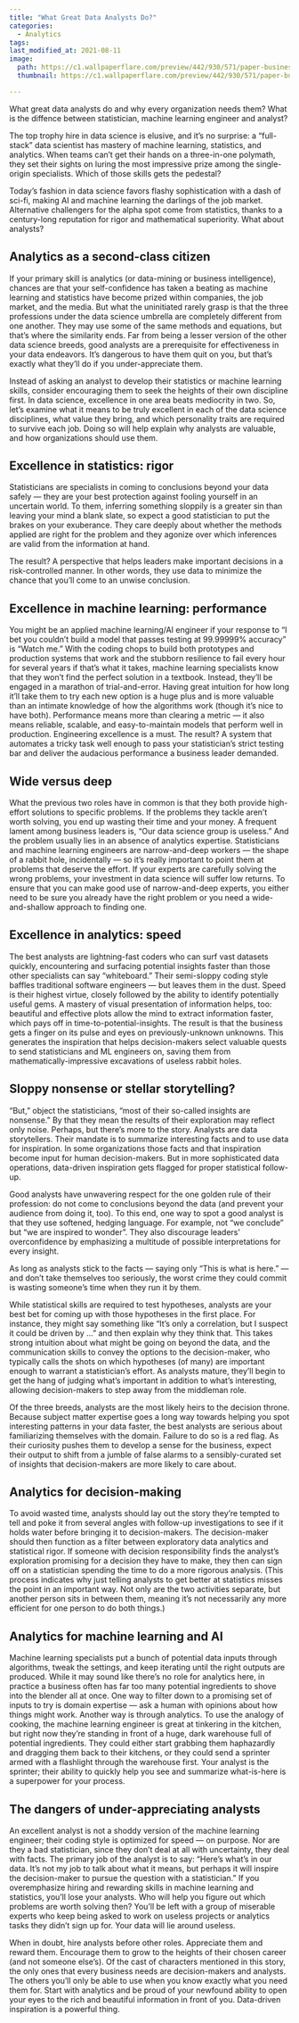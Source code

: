 ```yaml
---
title: "What Great Data Analysts Do?"
categories:
  - Analytics
tags:
last_modified_at: 2021-08-11
image: 
  path: https://c1.wallpaperflare.com/preview/442/930/571/paper-business-aerial-analysis.jpg
  thumbnail: https://c1.wallpaperflare.com/preview/442/930/571/paper-business-aerial-analysis.jpg 

---
```

What great data analysts do and why every organization needs them? What is the diffence between statistician, machine learning engineer and analyst?

The top trophy hire in data science is elusive, and it’s no surprise: a “full-stack” data scientist has mastery of machine learning, statistics, and analytics. When teams can’t get their hands on a three-in-one polymath, they set their sights on luring the most impressive prize among the single-origin specialists. Which of those skills gets the pedestal?

Today’s fashion in data science favors flashy sophistication with a dash of sci-fi, making AI and machine learning the darlings of the job market. Alternative challengers for the alpha spot come from statistics, thanks to a century-long reputation for rigor and mathematical superiority. What about analysts?

## Analytics as a second-class citizen
If your primary skill is analytics (or data-mining or business intelligence), chances are that your self-confidence has taken a beating as machine learning and statistics have become prized within companies, the job market, and the media.
But what the uninitiated rarely grasp is that the three professions under the data science umbrella are completely different from one another. They may use some of the same methods and equations, but that’s where the similarity ends. Far from being a lesser version of the other data science breeds, good analysts are a prerequisite for effectiveness in your data endeavors. It’s dangerous to have them quit on you, but that’s exactly what they’ll do if you under-appreciate them.

Instead of asking an analyst to develop their statistics or machine learning skills, consider encouraging them to seek the heights of their own discipline first. In data science, excellence in one area beats mediocrity in two. So, let’s examine what it means to be truly excellent in each of the data science disciplines, what value they bring, and which personality traits are required to survive each job. Doing so will help explain why analysts are valuable, and how organizations should use them.

## Excellence in statistics: rigor
Statisticians are specialists in coming to conclusions beyond your data safely — they are your best protection against fooling yourself in an uncertain world. To them, inferring something sloppily is a greater sin than leaving your mind a blank slate, so expect a good statistician to put the brakes on your exuberance. They care deeply about whether the methods applied are right for the problem and they agonize over which inferences are valid from the information at hand.


The result? A perspective that helps leaders make important decisions in a risk-controlled manner. In other words, they use data to minimize the chance that you’ll come to an unwise conclusion.

## Excellence in machine learning: performance
You might be an applied machine learning/AI engineer if your response to “I bet you couldn’t build a model that passes testing at 99.99999% accuracy” is “Watch me.” With the coding chops to build both prototypes and production systems that work and the stubborn resilience to fail every hour for several years if that’s what it takes, machine learning specialists know that they won’t find the perfect solution in a textbook. Instead, they’ll be engaged in a marathon of trial-and-error. Having great intuition for how long it’ll take them to try each new option is a huge plus and is more valuable than an intimate knowledge of how the algorithms work (though it’s nice to have both). Performance means more than clearing a metric — it also means reliable, scalable, and easy-to-maintain models that perform well in production. Engineering excellence is a must.
The result? A system that automates a tricky task well enough to pass your statistician’s strict testing bar and deliver the audacious performance a business leader demanded.

## Wide versus deep
What the previous two roles have in common is that they both provide high-effort solutions to specific problems. If the problems they tackle aren’t worth solving, you end up wasting their time and your money. A frequent lament among business leaders is, “Our data science group is useless.” And the problem usually lies in an absence of analytics expertise.
Statisticians and machine learning engineers are narrow-and-deep workers — the shape of a rabbit hole, incidentally — so it’s really important to point them at problems that deserve the effort. If your experts are carefully solving the wrong problems, your investment in data science will suffer low returns. To ensure that you can make good use of narrow-and-deep experts, you either need to be sure you already have the right problem or you need a wide-and-shallow approach to finding one.

## Excellence in analytics: speed
The best analysts are lightning-fast coders who can surf vast datasets quickly, encountering and surfacing potential insights faster than those other specialists can say “whiteboard.” Their semi-sloppy coding style baffles traditional software engineers — but leaves them in the dust. Speed is their highest virtue, closely followed by the ability to identify potentially useful gems. A mastery of visual presentation of information helps, too: beautiful and effective plots allow the mind to extract information faster, which pays off in time-to-potential-insights.
The result is that the business gets a finger on its pulse and eyes on previously-unknown unknowns. This generates the inspiration that helps decision-makers select valuable quests to send statisticians and ML engineers on, saving them from mathematically-impressive excavations of useless rabbit holes.

## Sloppy nonsense or stellar storytelling?
“But,” object the statisticians, “most of their so-called insights are nonsense.” By that they mean the results of their exploration may reflect only noise. Perhaps, but there’s more to the story.
Analysts are data storytellers. Their mandate is to summarize interesting facts and to use data for inspiration. In some organizations those facts and that inspiration become input for human decision-makers. But in more sophisticated data operations, data-driven inspiration gets flagged for proper statistical follow-up.

Good analysts have unwavering respect for the one golden rule of their profession: do not come to conclusions beyond the data (and prevent your audience from doing it, too). To this end, one way to spot a good analyst is that they use softened, hedging language. For example, not “we conclude” but “we are inspired to wonder”. They also discourage leaders’ overconfidence by emphasizing a multitude of possible interpretations for every insight.

As long as analysts stick to the facts — saying only “This is what is here.” — and don’t take themselves too seriously, the worst crime they could commit is wasting someone’s time when they run it by them.

While statistical skills are required to test hypotheses, analysts are your best bet for coming up with those hypotheses in the first place. For instance, they might say something like “It’s only a correlation, but I suspect it could be driven by …” and then explain why they think that. This takes strong intuition about what might be going on beyond the data, and the communication skills to convey the options to the decision-maker, who typically calls the shots on which hypotheses (of many) are important enough to warrant a statistician’s effort. As analysts mature, they’ll begin to get the hang of judging what’s important in addition to what’s interesting, allowing decision-makers to step away from the middleman role.

Of the three breeds, analysts are the most likely heirs to the decision throne. Because subject matter expertise goes a long way towards helping you spot interesting patterns in your data faster, the best analysts are serious about familiarizing themselves with the domain. Failure to do so is a red flag. As their curiosity pushes them to develop a sense for the business, expect their output to shift from a jumble of false alarms to a sensibly-curated set of insights that decision-makers are more likely to care about.

## Analytics for decision-making
To avoid wasted time, analysts should lay out the story they’re tempted to tell and poke it from several angles with follow-up investigations to see if it holds water before bringing it to decision-makers. The decision-maker should then function as a filter between exploratory data analytics and statistical rigor. If someone with decision responsibility finds the analyst’s exploration promising for a decision they have to make, they then can sign off on a statistician spending the time to do a more rigorous analysis. (This process indicates why just telling analysts to get better at statistics misses the point in an important way. Not only are the two activities separate, but another person sits in between them, meaning it’s not necessarily any more efficient for one person to do both things.)
## Analytics for machine learning and AI
Machine learning specialists put a bunch of potential data inputs through algorithms, tweak the settings, and keep iterating until the right outputs are produced. While it may sound like there’s no role for analytics here, in practice a business often has far too many potential ingredients to shove into the blender all at once. One way to filter down to a promising set of inputs to try is domain expertise — ask a human with opinions about how things might work. Another way is through analytics. To use the analogy of cooking, the machine learning engineer is great at tinkering in the kitchen, but right now they’re standing in front of a huge, dark warehouse full of potential ingredients. They could either start grabbing them haphazardly and dragging them back to their kitchens, or they could send a sprinter armed with a flashlight through the warehouse first. Your analyst is the sprinter; their ability to quickly help you see and summarize what-is-here is a superpower for your process.
## The dangers of under-appreciating analysts
An excellent analyst is not a shoddy version of the machine learning engineer; their coding style is optimized for speed — on purpose. Nor are they a bad statistician, since they don’t deal at all with uncertainty, they deal with facts. The primary job of the analyst is to say: “Here’s what’s in our data. It’s not my job to talk about what it means, but perhaps it will inspire the decision-maker to pursue the question with a statistician.”
If you overemphasize hiring and rewarding skills in machine learning and statistics, you’ll lose your analysts. Who will help you figure out which problems are worth solving then? You’ll be left with a group of miserable experts who keep being asked to work on useless projects or analytics tasks they didn’t sign up for. Your data will lie around useless.

When in doubt, hire analysts before other roles. Appreciate them and reward them. Encourage them to grow to the heights of their chosen career (and not someone else’s). Of the cast of characters mentioned in this story, the only ones that every business needs are decision-makers and analysts. The others you’ll only be able to use when you know exactly what you need them for. Start with analytics and be proud of your newfound ability to open your eyes to the rich and beautiful information in front of you. Data-driven inspiration is a powerful thing.


